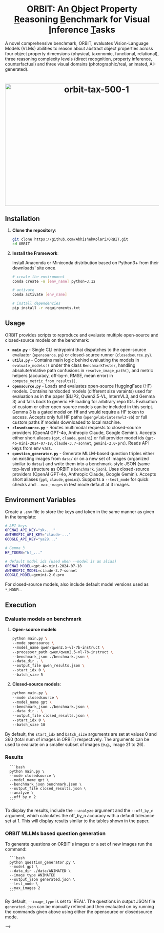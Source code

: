 <h1 align="center"> ORBIT: An <ins>O</ins>bject Property <ins>R</ins>easoning <ins>B</ins>enchmark for Visual <ins>I</ins>nference <ins>T</ins>asks</h1>

A novel comprehensive benchmark, ORBIT, evaluates Vision-Language Models (VLMs) abilities to reason about abstract object properties across four object property dimensions (physical, taxonomic, functional, relational), three reasoning complexity levels (direct recognition, property inference, counterfactual) and three visual domains (photographic/real, animated, AI-generated).

<h1 align="center"><img width="584" height="400" alt="orbit-tax-500-1" src="https://github.com/user-attachments/assets/52bd4e19-ca8f-45ab-aa44-0992726c3897" /></h1>


## Installation

1. **Clone the repository**:
   ```bash
   git clone https://github.com/AbhishekKolari/ORBIT.git
   cd ORBIT
   ```

2. **Install the Framework**:
   
   Install Anaconda or Miniconda distribution based on Python3+ from their downloads' site once.
   ```bash
   # create the environment
   conda create -n [env_name] python=3.12

   # activate
   conda activate [env_name]

   # install dependencies
   pip install -r requirements.txt
   ```

## Usage

ORBIT provides scripts to reproduce and evaluate multiple open-source and closed-source models on the benchmark:

- **`main.py`** - Single CLI entrypoint that dispatches to the open-source evaluator (`opensource.py`) or closed-source runner (`closedsource.py`).
- **`utils.py`** - Contains main logic behind evaluating the models in `evaluate_models()` under the class `BenchmarkTester`, handling absolute/relative path confusions in `resolve_image_path()`, and metric helpers (accuracy, off-by-n, RMSE, mean error) in `compute_metric_from_results()`.
- **`opensource.py`** - Loads and evaluates open-source HuggingFace (HF) models. Contains hardocded models (different size varaints) used for evaluation as in the paper (BLIP2, Qwen2.5-VL, InternVL3, and Gemma 3) and falls back to generic HF loading for arbitrary repo IDs. Evaluation of custom or other open-source models can be included in this script. Gemma 3 is a gated model on Hf and would require a HF token to access. Accepts only full HF paths (`opengvlab/internvl3-8b`) or full custom paths if models downloaded to local machine.
- **`closedsource.py`** - Routes multimodal requests to closed-source providers (OpenAI GPT-4o, Anthropic Claude, Google Gemini). Accepts either short aliases (`gpt`, `claude`, `gemini`) or full provider model ids (`gpt-4o-mini-2024-07-18`, `claude-3.7-sonnet`, `gemini-2.0-pro`). Reads API keys from env vars.
- **`question_generator.py`** - Generate MLLM-based question triples either on existing images from `data/` or on a new set of images (organized similar to `data/`) and write them into a benchmark-style JSON (same top-level structure as ORBIT's `benchmark.json`). Uses closed-source providers (OpenAI GPT-4o, Anthropic Claude, Google Gemini). Accepts short aliases (`gpt`, `claude`, `gemini`). Supports a `--test_mode` for quick checks and `--max_images` in test mode default at 3 images.

## Environment Variables

Create a `.env` file to store the keys and token in the same manner as given in the template:

   ```bash
   # API keys
   OPENAI_API_KEY="sk-..."
   ANTHROPIC_API_KEY="claude-..."
   GOOGLE_API_KEY="ya29..."

   # Gemma 3
   HF_TOKEN="hf_..."

   # default model ids (used when --model is an alias)
   OPENAI_MODEL=gpt-4o-mini-2024-07-18
   ANTHROPIC_MODEL=claude-3.7-sonnet
   GOOGLE_MODEL=gemini-2.0-pro
   ```

For closed-source models, also include default model versions used as `*_MODEL`.

## Execution

   ### Evaluate models on benchmark

   1. **Open-source models**:
      
      ```bash
      python main.py \
      --mode opensource \
      --model_name qwen/qwen2.5-vl-7b-instruct \
      --processor_path qwen/qwen2.5-vl-7b-instruct \
      --benchmark_json ./benchmark.json \
      --data_dir . \
      --output_file qwen_results.json \
      --start_idx 0 \
      --batch_size 5
      ```

   2. **Closed-source models**:
      
      ```bash
      python main.py \
      --mode closedsource \
      --model_name gpt \
      --benchmark_json ./benchmark.json \
      --data_dir . \
      --output_file closed_results.json \
      --start_idx 0 \
      --batch_size 10
      ```

   By default, the `start_idx` and `batch_size` arguments are set at values 0 and 360 (total num of images in ORBIT) respectively. The arguments can be used to evaluate on a smaller subset of images (e.g., image 21 to 26).

   ### Results

      ```bash
      python main.py \
      --mode closedsource \
      --model_name gpt \
      --benchmark_json benchmark.json \
      --output_file closed_results.json \
      --analyze \
      --off_by_n 2
      ```
   To display the results, include the `--analyze` argument and the `--off_by_n` argument, which calculates the off_by_n accuracy with a default tolerance set at 1. This will display results similar to the tables shown in the paper.

   ### ORBIT MLLMs based question generation
   
   To generate questions on ORBIT's images or a set of new images run the command:

      ```bash
      python question_generator.py \
      --model gpt \
      --data_dir ./data/ANIMATED \
      --image_type ANIMATED
      --output_json generated.json \
      --test_mode \
      --max_images 2
      ```
   By default, `--image_type` is set to 'REAL'. The questions in output JSON file `generated.json` can be manually refined and then evaluated on by running the commands given above using either the opensource or closedsource mode. 


<!-- ## Project Structure

- **benchmark.json**: The main benchmark dataset containing annotated questions and ground truth answers for real, animated, and AI-generated images.
- **merged_data/**: Contains subfolders for different image types (`REAL/`, `ANIMATED/`, `AI_GENERATED/`) used in the benchmark.
- **download_models.py**: Script to download and cache all required vision-language models from HuggingFace or other sources. This ensures reproducibility and consistent model versions across experiments.
- **shell_scripts/run_models.sh**: Example shell script to run model inference in batch mode.
- **ORBIT_results/**: Store the output JSON files from model runs. Each file contains the model's answers and reasoning for all benchmark questions.
- **analyse_results.ipynb**: The main analysis notebook. Loads model outputs, computes evaluation metrics (accuracy, off-by-N, MAE, RMSE), and generates plots for thesis figures. This notebook is central to the quantitative and qualitative analysis in the thesis.
- **ORBIT_analysis_plots/** and **ORBIT_model_plots/**: Contain figures generated from the analysis notebook, including accuracy curves, error distributions, and model comparison plots. These are directly used in the thesis to illustrate findings.
- **ORBIT_notebooks/opa-benchmark-<model-names>.ipynb**: Contains wrappers and utility functions for running open-source models on the benchmark.
<!-- - **pdf2bench.py**: Utility for converting PDF-based datasets into the benchmark format. -->
<!-- - **create_notebook.py**: Script to auto-generate Jupyter notebooks for new experiments or model evaluations. --> -->

<!-- ## How This Supports the Thesis Experiments

1. **Benchmark Construction**: The `benchmark.json` and `merged_data/` directories define the experimental setup, ensuring a diverse and challenging set of counting and reasoning tasks.
2. **Model Evaluation**: `download_models.py` and `opa-benchmark-<model-names>.ipynb` allow for systematic downloading, setup, and inference with a wide range of vision-language models, as required for the thesis comparison.
3. **Result Storage**: All model outputs are saved in a standardized format in `ORBIT_results/`, enabling fair and reproducible evaluation.
4. **Analysis & Visualization**: `analyse_results.ipynb` computes all key metrics reported in the thesis (accuracy, off-by-N, MAE, RMSE, error clustering, etc.) and produces publication-ready plots found in `ORBIT_analysis_plots/` and `ORBIT_model_plots/`.
5. **Reproducibility**: Scripts and notebooks are organized to allow any researcher to reproduce the thesis experiments from model download to final analysis. -->

<!-- ## Getting Started

1. **Setup and Dependencies**:  
   Install Anaconda or Miniconda distribution based on Python3+ from their downloads' site.
   ```bash 
   conda create -n [env_name] python=3.12
   ```
   Activate it and install all necessary libraries:   -->
   <!-- ```bash 
   pip install -r requirements.txt
   ```
   Create ipykernel for the use of Jupyter Notebooks:
   ```bash
   python -m ipykernel install --user --name [env_name] --display-name "[any_name]"
   ```

2. **Download models**:
   ```bash
   python download_models.py
   ```

3. **Tweak model parameters and dataset batches** in `opa-benchmark-<model-names>.ipynb`

4. **Run inference via SLURM** (change file paths accordingly):
   ```bash
   sbatch run_models.sh
   ```

5. **Analyze results**:  
   Tweak `analyse_results.ipynb` and run  
   ```bash
   sbatch analyse.sh
   ``` -->

 
